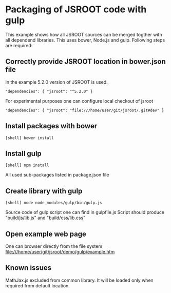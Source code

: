 # Packaging of JSROOT code with gulp

This example shows how all JSROOT sources can be
merged togther with all dependend libraries.
This uses bower, Node.js and gulp.
Following steps are required:


## Correctly provide JSROOT location in bower.json file

In the example 5.2.0 version of JSROOT is used.

    "dependencies": { "jsroot": "^5.2.0" }

For experimental purposes one can configure local checkout of jsroot

    "dependencies": { "jsroot": "file:///home/user/git/jsroot/.git#dev" }


## Install packages with bower

    [shell] bower install


## Install gulp

    [shell] npm install

All used sub-packages listed in package.json file


## Create library with gulp

    [shell] node node_modules/gulp/bin/gulp.js

Source code of gulp script one can find in gulpfile.js
Script should produce "build/js/lib.js" and "build/css/lib.css"


## Open example web page

One can browser directly from the file system <file:///home/user/git/jsroot/demo/gulp/example.htm>


## Known issues

MathJax.js excluded from common library.
It will be loaded only when required from default location.
